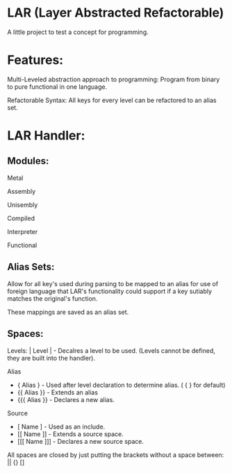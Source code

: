 # LAR (Layer Abstracted Refactorable)
A little project to test a concept for programming.


# Features:

Multi-Leveled abstraction approach to programming: Program from binary to pure functional in one language.

Refactorable Syntax: All keys for every level can be refactored to an alias set.
# LAR Handler:

## Modules:
Metal

Assembly

Unisembly

Compiled

Interpreter

Functional


## Alias Sets:
Allow for all key's used during parsing to be mapped to an alias for use of foreign language that LAR's functionality could support if a key sutiably matches the original's function.

These mappings are saved as an alias set.

## Spaces:

Levels:
| Level | - Decalres a level to be used. (Levels cannot be defined, they are built into the handler).

Alias

* { Alias } - Used after level declaration to determine alias. ( { } for default)
* {{ Alias }} - Extends an alias
* {{{ Alias }} - Declares a new alias.

Source

* [ Name ] - Used as an include.
* [[ Name ]] - Extends a source space.
* [[[ Name ]]] - Declares a new source space.

All spaces are closed by just putting the brackets without a space between: || {} []
